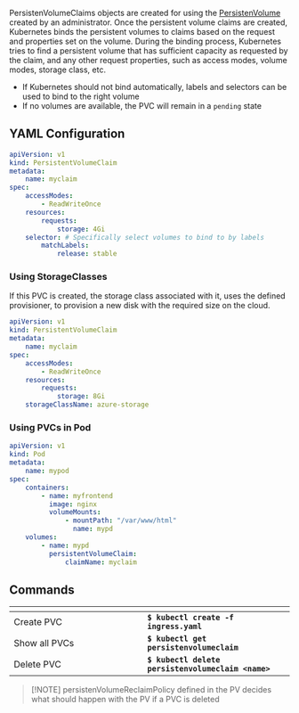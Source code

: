 PersistenVolumeClaims objects are created for using the [PersistenVolume](persistentvolume.md) created by an administrator. Once the persistent volume claims are created, Kubernetes binds the persistent volumes to claims based on the request and properties set on the volume. During the binding process, Kubernetes tries to find a persistent volume that has sufficient capacity as requested by the claim, and any other request properties, such as access modes, volume modes, storage class, etc.

-   If Kubernetes should not bind automatically, labels and selectors can be used to bind to the right volume
-   If no volumes are available, the PVC will remain in a `pending` state

## YAML Configuration

```yaml
apiVersion: v1
kind: PersistentVolumeClaim
metadata:
    name: myclaim
spec:
    accessModes:
        - ReadWriteOnce
    resources:
        requests:
            storage: 4Gi
    selector: # Specifically select volumes to bind to by labels
        matchLabels:
            release: stable
```

### Using StorageClasses

If this PVC is created, the storage class associated with it, uses the defined provisioner, to provision a new disk with the required size on the cloud.

```yaml
apiVersion: v1
kind: PersistentVolumeClaim
metadata:
    name: myclaim
spec:
    accessModes:
        - ReadWriteOnce
    resources:
        requests:
            storage: 8Gi
    storageClassName: azure-storage
```

### Using PVCs in Pod

```yaml
apiVersion: v1
kind: Pod
metadata:
    name: mypod
spec:
    containers:
        - name: myfrontend
          image: nginx
          volumeMounts:
              - mountPath: "/var/www/html"
                name: mypd
    volumes:
        - name: mypd
          persistentVolumeClaim:
              claimName: myclaim
```

## Commands

<table data-header-hidden><thead><tr><th width="224"></th><th></th></tr></thead><tbody><tr><td>Create PVC </td><td><strong><code>$ kubectl create -f ingress.yaml</code></strong></td></tr><tr><td>Show all PVCs</td><td><strong><code>$ kubectl get persistenvolumeclaim</code></strong></td></tr><tr><td>Delete PVC</td><td><strong><code>$ kubectl delete persistenvolumeclaim &#x3C;name></code></strong></td></tr></tbody></table>

> [!NOTE] persistenVolumeReclaimPolicy defined in the PV decides what should happen with the PV if a PVC is deleted
